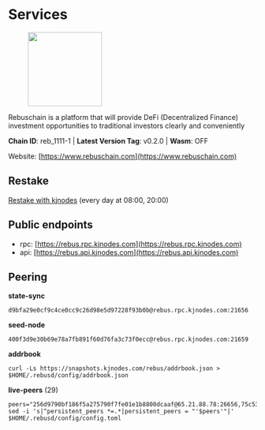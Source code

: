 # Services

<figure><img src="https://raw.githubusercontent.com/kj89/testnet_manuals/main/pingpub/logos/rebus.png" width="150" alt=""><figcaption></figcaption></figure>

Rebuschain is a platform that will provide DeFi (Decentralized Finance)  investment opportunities to traditional investors clearly and conveniently

**Chain ID**: reb_1111-1 | **Latest Version Tag**: v0.2.0 | **Wasm**: OFF

Website: [https://www.rebuschain.com](https://www.rebuschain.com)

## Restake

[Restake with kjnodes](https://restake.app/rebus/rebusvaloper1vndzy8y55ylgpmmsc34uy8rm6kqlml6ffs9lrv) (every day at 08:00, 20:00)
## Public endpoints

* rpc: [https://rebus.rpc.kjnodes.com](https://rebus.rpc.kjnodes.com)
* api: [https://rebus.api.kjnodes.com](https://rebus.api.kjnodes.com)

## Peering

**state-sync**

```
d9bfa29e0cf9c4ce0cc9c26d98e5d97228f93b0b@rebus.rpc.kjnodes.com:21656
```

**seed-node**

```
400f3d9e30b69e78a7fb891f60d76fa3c73f0ecc@rebus.rpc.kjnodes.com:21659
```

**addrbook**
```
curl -Ls https://snapshots.kjnodes.com/rebus/addrbook.json > $HOME/.rebusd/config/addrbook.json
```

**live-peers** (29)
```
peers="256d9790bf186f5a275790f7fe01e1b8800dcaaf@65.21.88.78:26656,75c5365e8da9a4caa908a195ffa3fdc1e6432019@65.108.232.248:26756,4e2a874e538319f204f03751a5e458d0371d5b92@65.108.98.125:60556,346bf012c17fa30ef70ae72f082374838626532a@65.108.106.131:26696,aa2feb704c0089b1a0f23011a9e7cd2c27a06134@65.21.200.6:29656,4a4d2e7070e05ad6c13628d2f191d96172659452@65.109.65.210:40656,ab6a4ae2857ac05fa8f45b03871fa3945193fc61@46.4.81.204:35656,7ee74ea68e350fc5214657255cba5e339bb30c2a@138.201.127.91:26674,5c2018214fcfde67ec390702539f295165f12a3a@86.48.2.20:26656,5f4b34cf261bb4f2c14b8a707ed6cdbbee75d500@154.53.60.246:26656,b8137c688096d1abcf56942d335d061f212e6629@62.212.65.138:34656,34e3178b6e0f25451fd690c15fc199d5a9bdfb9b@15.204.197.11:26656,cd71aa366822800a2aa7051fae69127f78b3f203@188.165.225.226:26656,98206a8f71578850f1d88f08ede96ebc7e7c76a9@176.9.188.21:52656,69e27ab9b46350654805df3ea8d9ac2f00af4e4c@38.242.244.85:26656,bb2a7dc81b9bd0e017409a2bbb71b12bb899e743@178.63.22.117:26656,3e319c765b7b48d518a2e3218efc317234b81681@142.132.159.188:26656,a35d28e111c1dcc1e5f3203627b449adfb4425f2@65.109.29.150:21656,170397e75ca2b0f4e9f3b1bb5d0d23f9b10f01c7@94.23.23.189:30544,30ff8100fefac53ee40ef7631f1a3c66ca2b82cf@135.181.164.90:26656,ad613c7b9c6bb978edd86ae1116cf4c0e0b45c22@92.205.61.172:28656,ce38728ac38ebbb4a72d496d42f8e9030af441d7@162.19.137.25:26656,304ff8e051b2fbd038771142b69ac915c14c0819@78.46.78.83:26656,f6b555005ed8268412906c93a774e85020f6042d@194.163.169.166:26656,f0d73a4976e64643ffc6d3fc335725902b795491@162.248.225.244:26656,c126eed9cfede7802d78f570fec8175835309a73@141.95.127.146:26656,b1b08fe470551dca6d6631fb1bfabb814f6c1aec@54.37.129.164:54556,641b33b0e909630868133820605edf2b4ba4969a@65.109.49.109:26656,d9bfa29e0cf9c4ce0cc9c26d98e5d97228f93b0b@144.76.163.233:21656"
sed -i 's|^persistent_peers *=.*|persistent_peers = "'$peers'"|' $HOME/.rebusd/config/config.toml
```
